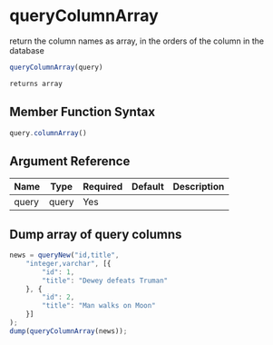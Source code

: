 # queryColumnArray

return the column names as array, in the orders of the column in the database

```javascript
queryColumnArray(query)
```

```javascript
returns array
```

## Member Function Syntax

```javascript
query.columnArray()
```

## Argument Reference

| Name | Type | Required | Default | Description |
| --- | --- | --- | --- | --- |
| query | query | Yes |  |  |

## Dump array of query columns

```javascript
news = queryNew("id,title",
	"integer,varchar", [{
		"id": 1,
		"title": "Dewey defeats Truman"
	}, {
		"id": 2,
		"title": "Man walks on Moon"
	}]
);
dump(queryColumnArray(news));
```
